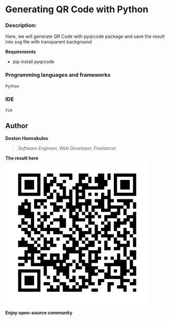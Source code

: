 # Generating QR Code with Python

### Description:
Here, we will generate QR Code with pyqrcode package and save the result into svg file with transparent background

**Requirements**
* pip install pyqrcode


### Programming languages and frameworks
```[Python]
Python
```

### IDE
```[Vim]
Vim
```

## Author
**Doston Hamrakulov**
>*Software Engineer, Web Developer, Freelancer*


**The result here**
<img width="450px" height="450px" src="https://github.com/dostonhamrakulov/Code-demos-on-Python/blob/master/QR_Code_generator_in_Python/idostoncom.svg" />


**Enjoy open-source community**
